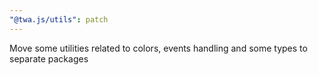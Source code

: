 ```yaml
---
"@twa.js/utils": patch
---
```


Move some utilities related to colors, events handling and some types to separate packages

